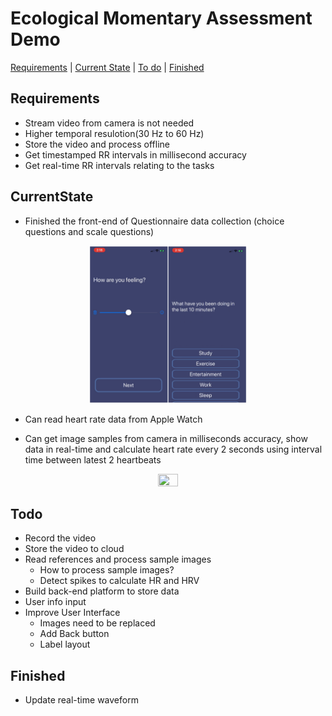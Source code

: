 # Ecological Momentary Assessment Demo
[Requirements](#Requirements) | [Current State](#CurrentState) | [To do](#Todo) | [Finished](#Finished)


## Requirements

* Stream video from camera is not needed
* Higher temporal resulotion(30 Hz to 60 Hz)
* Store the video and process offline
* Get timestamped RR intervals in millisecond accuracy
* Get real-time RR intervals relating to the tasks

## CurrentState

* Finished the front-end of Questionnaire data collection (choice questions and scale questions)
<p align="center">
  <img src="resources/QuestionExample.JPG" height="50%" width="50%"/>
</p>

* Can read heart rate data from Apple Watch

* Can get image samples from camera in milliseconds accuracy, show data in real-time and calculate heart rate every 2 seconds using interval time between latest 2 heartbeats
<p align="center">
  <img src="resources/HRLabelAdded.gif" height="25%" width="25%"/>
</p>


## Todo

* Record the video
* Store the video to cloud
* Read references and process sample images
  * How to process sample images?
  * Detect spikes to calculate HR and HRV
* Build back-end platform to store data
* User info input
* Improve User Interface
  * Images need to be replaced
  * Add Back button
  * Label layout
  
  
## Finished

* Update real-time waveform
